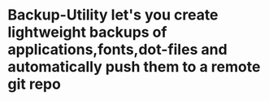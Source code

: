# Backup-Utility let's you create lightweight backups of applications,fonts,dot-files and automatically push them to a remote git repo
